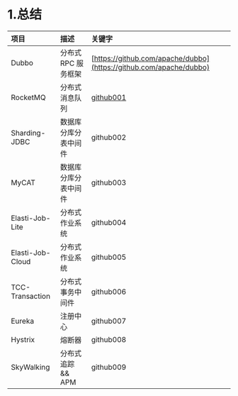 # 1.总结

| 项目 | 描述 | 关键字 |
| :--- | :--- | :--- |
| Dubbo | 分布式 RPC 服务框架 | [https://github.com/apache/dubbo](https://github.com/apache/dubbo) |
| RocketMQ | 分布式消息队列 | [github001](https://github.com/apache/rocketmq) |
| Sharding-JDBC | 数据库分库分表中间件 | github002 |
| MyCAT | 数据库分库分表中间件 | github003 |
| Elasti-Job-Lite | 分布式作业系统 | github004 |
| Elasti-Job-Cloud | 分布式作业系统 | github005 |
| TCC-Transaction | 分布式事务中间件 | github006 |
| Eureka | 注册中心 | github007 |
| Hystrix | 熔断器 | github008 |
| SkyWalking | 分布式追踪 && APM | github009 |



